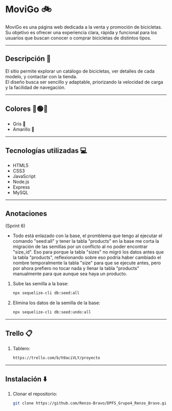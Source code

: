 # MoviGo 🚲

MoviGo es una página web dedicada a la venta y promoción de bicicletas. Su objetivo es ofrecer una experiencia clara, rápida y funcional para los usuarios que buscan conocer o comprar bicicletas de distintos tipos.

---

## Descripción 📒

El sitio permite explorar un catálogo de bicicletas, ver detalles de cada modelo, y contactar con la tienda.  
El diseño busca ser sencillo y adaptable, priorizando la velocidad de carga y la facilidad de navegación.

---

## Colores 🔴🟢🔵

- Gris 🩶
- Amarillo 💛

---

## Tecnologías utilizadas 💻

- HTML5  
- CSS3  
- JavaScript  
- Node.js  
- Express  
- MySQL  

---

## Anotaciones

(Sprint 6)

 - Todo está enlazado con la base, el promblema que tengo al ejecutar el comando "seed:all" y tener la tabla "products" en la base me corta la migración de las semillas por un conflicto al no poder encontrar "size_id". Eso para porque la tabla "sizes" no migró los datos antes que la tabla "products", reflexionando sobre eso podría haber cambiado el nombre temporalmente la tabla "size" para que se ejecute antes, pero por ahora prefiero no tocar nada y llenar la tabla "products" manualmente para que aunque sea haya un producto.

1. Sube las semilla a la base:
   ```bash 
   npx sequelize-cli db:seed:all

2. Elimina los datos de la semilla de la base:
   ```bash
   npx sequelize-cli db:seed:undo:all

---

## Trello 📋

1. Tablero:
   ```bash
   https://trello.com/b/h9aciVLY/proyecto

---

## Instalación ⬇️

1. Clonar el repositorio:
   ```bash
   git clone https://github.com/Renzo-Bravo/DPFS_Grupo4_Renzo_Bravo.git

